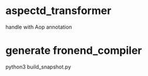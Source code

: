 # aspectd_transformer
handle with Aop annotation

# generate fronend_compiler
python3 build_snapshot.py 

